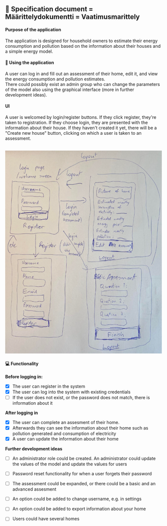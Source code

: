 ## 📎 Specification document = Määrittelydokumentti = Vaatimusmarittely<br />
#### Purpose of the application<br />
The application is designed for household owners to estimate their energy consumption and pollution based on the information about their houses and a simple energy model.<br />
#### 👥 Using the application<br />
A user can log in and fill out an assessment of their home, edit it, and view the energy consumption and pollution estimates. <br />
There could possibly exist an admin group who can change the parameters of the model also using the graphical interface (more in further development ideas). <br />

#### UI<br />
A user is welcomed by login/register buttons. If they click register, they're taken to registration. If they choose login, they are presented with the information about their house. If they haven't created it yet, there will be a "Create new house" button, clicking on which a user is taken to an assessment.<br /><br />

![UI](/documentation/ui.png)

#### 💻 Functionality<br />
**Before logging in:**<br />
- [x] The user can register in the system<br />
- [x] The user can log into the system with existing credentials<br />
- [ ] If the user does not exist, or the password does not match, there is information about it<br />

**After logging in**<br />
- [x] The user can complete an assesment of their home.<br />
- [x] Afterwards they can see the information about their home such as pollution generated and consumption of electricity <br />
- [x] A user can update the information about their home <br />

**Further development ideas**<br />
- [ ] An administrator role could be created. An administrator could update the values of the model and update the values for users<br />
- [ ] Password reset functionality for when a user forgets their password<br />
- [ ] The assessment could be expanded, or there could be a basic and an advanced assesment<br />
- [ ] An option could be added to change username, e.g. in settings<br />
- [ ] An option could be added to export information about your home<br />
- [ ] Users could have several homes <br />

